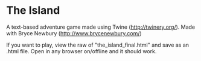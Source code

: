 # The Island
A text-based adventure game made using Twine (http://twinery.org/).
Made with Bryce Newbury (http://www.brycenewbury.com/)

If you want to play, view the raw of "the_island_final.html" and save as an .html file. 
Open in any browser on/offline and it should work.

